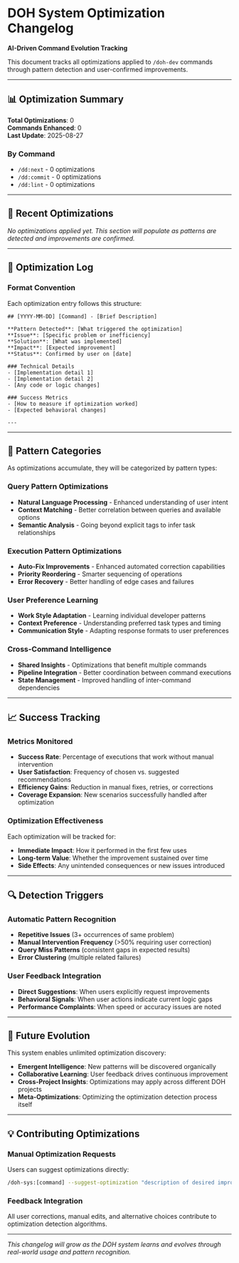 # DOH System Optimization Changelog

**AI-Driven Command Evolution Tracking**

This document tracks all optimizations applied to `/doh-dev` commands through pattern detection and user-confirmed
improvements.

---

## 📊 Optimization Summary

**Total Optimizations**: 0  
**Commands Enhanced**: 0  
**Last Update**: 2025-08-27

### By Command

- `/dd:next` - 0 optimizations
- `/dd:commit` - 0 optimizations
- `/dd:lint` - 0 optimizations

---

## 🔄 Recent Optimizations

_No optimizations applied yet. This section will populate as patterns are detected and improvements are confirmed._

---

## 📝 Optimization Log

### Format Convention

Each optimization entry follows this structure:

```
## [YYYY-MM-DD] [Command] - [Brief Description]

**Pattern Detected**: [What triggered the optimization]
**Issue**: [Specific problem or inefficiency]
**Solution**: [What was implemented]
**Impact**: [Expected improvement]
**Status**: Confirmed by user on [date]

### Technical Details
- [Implementation detail 1]
- [Implementation detail 2]
- [Any code or logic changes]

### Success Metrics
- [How to measure if optimization worked]
- [Expected behavioral changes]

---
```

---

## 🎯 Pattern Categories

As optimizations accumulate, they will be categorized by pattern types:

### Query Pattern Optimizations

- **Natural Language Processing** - Enhanced understanding of user intent
- **Context Matching** - Better correlation between queries and available options
- **Semantic Analysis** - Going beyond explicit tags to infer task relationships

### Execution Pattern Optimizations

- **Auto-Fix Improvements** - Enhanced automated correction capabilities
- **Priority Reordering** - Smarter sequencing of operations
- **Error Recovery** - Better handling of edge cases and failures

### User Preference Learning

- **Work Style Adaptation** - Learning individual developer patterns
- **Context Preference** - Understanding preferred task types and timing
- **Communication Style** - Adapting response formats to user preferences

### Cross-Command Intelligence

- **Shared Insights** - Optimizations that benefit multiple commands
- **Pipeline Integration** - Better coordination between command executions
- **State Management** - Improved handling of inter-command dependencies

---

## 📈 Success Tracking

### Metrics Monitored

- **Success Rate**: Percentage of executions that work without manual intervention
- **User Satisfaction**: Frequency of chosen vs. suggested recommendations
- **Efficiency Gains**: Reduction in manual fixes, retries, or corrections
- **Coverage Expansion**: New scenarios successfully handled after optimization

### Optimization Effectiveness

Each optimization will be tracked for:

- **Immediate Impact**: How it performed in the first few uses
- **Long-term Value**: Whether the improvement sustained over time
- **Side Effects**: Any unintended consequences or new issues introduced

---

## 🔍 Detection Triggers

### Automatic Pattern Recognition

- **Repetitive Issues** (3+ occurrences of same problem)
- **Manual Intervention Frequency** (>50% requiring user correction)
- **Query Miss Patterns** (consistent gaps in expected results)
- **Error Clustering** (multiple related failures)

### User Feedback Integration

- **Direct Suggestions**: When users explicitly request improvements
- **Behavioral Signals**: When user actions indicate current logic gaps
- **Performance Complaints**: When speed or accuracy issues are noted

---

## 🚀 Future Evolution

This system enables unlimited optimization discovery:

- **Emergent Intelligence**: New patterns will be discovered organically
- **Collaborative Learning**: User feedback drives continuous improvement
- **Cross-Project Insights**: Optimizations may apply across different DOH projects
- **Meta-Optimizations**: Optimizing the optimization detection process itself

---

## 💡 Contributing Optimizations

### Manual Optimization Requests

Users can suggest optimizations directly:

```bash
/doh-sys:[command] --suggest-optimization "description of desired improvement"
```

### Feedback Integration

All user corrections, manual edits, and alternative choices contribute to optimization detection algorithms.

---

_This changelog will grow as the DOH system learns and evolves through real-world usage and pattern recognition._
